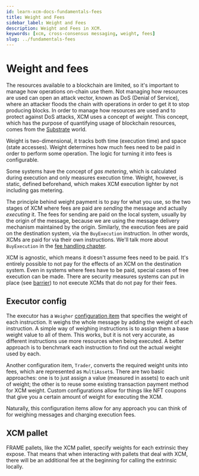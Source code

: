 ```yaml
---
id: learn-xcm-docs-fundamentals-fees
title: Weight and Fees
sidebar_label: Weight and Fees
description: Weight and Fees in XCM.
keywords: [xcm, cross-consensus messaging, weight, fees]
slug: ../fundamentals-fees
---
```


# Weight and fees

The resources available to a blockchain are limited, so it's important to manage how operations
on-chain use them. Not managing how resources are used can open an attack vector, known as DoS
(Denial of Service), where an attacker floods the chain with operations in order to get it to stop
producing blocks. In order to manage how resources are used and to protect against DoS attacks, XCM
uses a concept of _weight_. This concept, which has the purpose of quantifying usage of blockchain
resources, comes from the [Substrate](https://docs.substrate.io/build/tx-weights-fees/) world.

Weight is two-dimensional, it tracks both time (execution time) and space (state accesses). Weight
determines how much fees need to be paid in order to perform some operation. The logic for turning
it into fees is configurable.

Some systems have the concept of _gas metering_, which is calculated during execution and only
measures execution time. Weight, however, is static, defined beforehand, which makes XCM execution
lighter by not including gas metering.

The principle behind weight payment is to pay for what you use, so the two stages of XCM where fees
are paid are _sending_ the message and actually _executing_ it. The fees for sending are paid on the
local system, usually by the origin of the message, because we are using the message delivery
mechanism maintained by the origin. Similarly, the execution fees are paid on the destination
system, via the `BuyExecution` instruction. In other words, XCMs are paid for via their own
instructions. We'll talk more about `BuyExecution` in the
[fee handling chapter](../journey/fees/index.html).

XCM is agnostic, which means it doesn't assume fees need to be paid. It's entirely possible to not
pay for the effects of an XCM on the destination system. Even in systems where fees have to be paid,
special cases of free execution can be made. There are security measures systems can put in place
(see [barrier](../executor_config/config.md#barrier)) to not execute XCMs that do not pay for their
fees.

## Executor config

The executor has a `Weigher` [configuration item](../executor_config/index.html#weigher) that
specifies the weight of each instruction. It weighs the whole message by adding the weight of each
instruction. A simple way of weighing instructions is to assign them a base weight value to all of
them. This works, but it is not very accurate, as different instructions use more resources when
being executed. A better approach is to benchmark each instruction to find out the actual weight
used by each.

Another configuration item, `Trader`, converts the required weight units into fees, which are
represented as `MultiAsset`s. There are two basic approaches: one is to just assign a value
(measured in assets) to each unit of weight; the other is to reuse some existing transaction payment
method for XCM weight. Custom configurations allow for things like NFT coupons that give you a
certain amount of weight for executing the XCM.

Naturally, this configuration items allow for any approach you can think of for weighing messages
and charging execution fees.

## XCM pallet

FRAME pallets, like the XCM pallet, specify weights for each extrinsic they expose. That means that
when interacting with pallets that deal with XCM, there will be an additional fee at the beginning
for calling the extrinsic locally.

